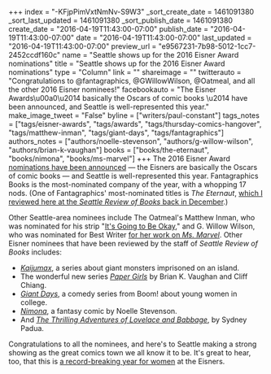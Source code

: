 +++
index = "-KFjpPimVxtNmNv-S9W3"
_sort_create_date = 1461091380
_sort_last_updated = 1461091380
_sort_publish_date = 1461091380
create_date = "2016-04-19T11:43:00-07:00"
publish_date = "2016-04-19T11:43:00-07:00"
date = "2016-04-19T11:43:00-07:00"
last_updated = "2016-04-19T11:43:00-07:00"
preview_url = "e9567231-7b98-5012-1cc7-2452ccdf160c"
name = "Seattle shows up for the 2016 Eisner Award nominations"
title = "Seattle shows up for the 2016 Eisner Award nominations"
type = "Column"
link = ""
shareimage = ""
twitterauto = "Congratulations to @fantagraphics, @GWillowWilson, @Oatmeal, and all the other 2016 Eisner nominees!"
facebookauto = "The Eisner Awards\u00a0\u2014 basically the Oscars of comic books \u2014 have been announced, and Seattle is well-represented this year."
make_image_tweet = "False"
byline = ["writers/paul-constant"]
tags_notes = ["tags/eisner-awards", "tags/awards", "tags/thursday-comics-hangover", "tags/matthew-inman", "tags/giant-days", "tags/fantagraphics"]
authors_notes = ["authors/noelle-stevenson", "authors/g-willow-wilson", "authors/brian-k-vaughan"]
books = ["books/the-eternaut", "books/nimona", "books/ms-marvel"]
+++
The 2016 Eisner Award [nominations have been announced](http://www.comicsbeat.com/__trashed/) — the Eisners are basically the Oscars of comic books — and Seattle is well-represented this year. Fantagraphics Books is the most-nominated company of the year, with a whopping 17 nods. (One of Fantagraphics' most-nominated titles is *The Eternaut*, [which I reviewed here at the *Seattle Review of Books* back in December](http://seattlereviewofbooks.com/reviews/the-sky-is-falling/).)

Other Seattle-area nominees include The Oatmeal's Matthew Inman, who was nominated for his strip "[It's Going to Be Okay](http://theoatmeal.com/comics/plane)," and G. Willow Wilson, who was nominated for Best Writer [for her work on *Ms. Marvel*](http://seattlereviewofbooks.com/notes/2015/10/15/thursday-comics-hangover-the-end-of-ms-marvel/). Other Eisner nominees that have been reviewed by the staff of *Seattle Review of Books* includes:

* [*Kaijumax*](http://seattlereviewofbooks.com/notes/2015/07/31/thursday-comics-hangover-kaijumax-loses-its-balance/), a series about giant monsters imprisoned on an island.
* The wonderful new series [*Paper Girls*](http://seattlereviewofbooks.com/notes/2015/11/05/thursday-comics-hangover-the-weird-dawn-light-of-paper-girls/) by Brian K. Vaughan and Cliff Chiang.
* [*Giant Days*](http://seattlereviewofbooks.com/notes/2015/10/22/thursday-comics-hangover-ants-and-giants-win-a-miserable-week/), a comedy series from Boom! about young women in college.
* [*Nimona*](http://seattlereviewofbooks.com/reviews/drawn-this-way/), a fantasy comic by Noelle Stevenson.
* And [*The Thrilling Adventures of Lovelace and Babbage*](http://recode.net/2015/04/21/sydney-paduas-new-comic-proves-ada-lovelace-was-not-a-fake-geek-girl/), by Sydney Padua.

Congratulations to all the nominees, and here's to Seattle making a strong showing as the great comics town we all know it to be. It's great to hear, too, that this is [a record-breaking year for women](http://www.bleedingcool.com/2016/04/19/a-record-number-of-women-received-eisner-awards-nominations-full-list-here/) at the Eisners.
